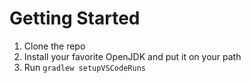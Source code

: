 # Getting Started

1. Clone the repo
2. Install your favorite OpenJDK and put it on your path
3. Run `gradlew setupVSCodeRuns`